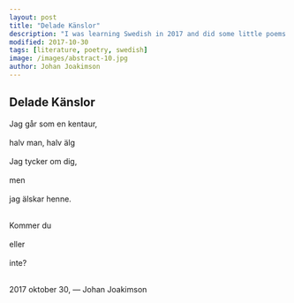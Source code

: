 ```yaml
---
layout: post
title: "Delade Känslor"
description: "I was learning Swedish in 2017 and did some little poems to help me train"
modified: 2017-10-30
tags: [literature, poetry, swedish]
image: /images/abstract-10.jpg
author: Johan Joakimson
---
```


## Delade Känslor

Jag går som en kentaur, <br></br>
halv man, halv älg <br></br>
Jag tycker om dig, <br></br>
men <br></br>
jag älskar henne. <br></br>

Kommer du <br></br>
eller <br></br>
inte? <br></br>

2017 oktober 30,
— Johan Joakimson
